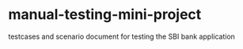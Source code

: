 # manual-testing-mini-project
testcases and scenario document for testing the SBI bank application 
